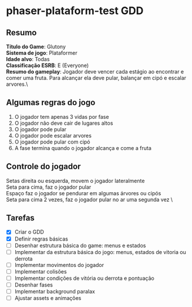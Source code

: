 # phaser-plataform-test GDD

## Resumo
**Título do Game**: Glutony\
**Sistema de jogo**: Plataformer\
**Idade alvo**: Todas\
**Classificação ESRB**: E (Everyone)\
**Resumo do gameplay**: Jogador deve vencer cada estágio ao encontrar e comer uma fruta. Para alcançar ela deve pular, balançar em cipó e escalar arvores.\

## Algumas regras do jogo
1. O jogador tem apenas 3 vidas por fase
2. O jogador não deve cair de lugares altos
3. O jogador pode pular
4. O jogador pode escalar arvores
5. O jogador pode pular com cipó
6. A fase termina quando o jogador alcança e come a fruta

## Controle do jogador
Setas direita ou esquerda, movem o jogador lateralmente \
Seta para cima, faz o jogador pular \
Espaço faz o jogador se pendurar em algumas árvores ou cipós \
Seta para cima 2 vezes, faz o jogador pular no ar uma segunda vez \

## Tarefas 
- [X] Criar o GDD
- [X] Definir regras básicas
- [ ] Desenhar estrutura básica do game: menus e estados
- [ ] Implementar da estrutura básica do jogo: menus, estados de vitoria ou derrota
- [ ] Implementar movimentos do jogador
- [ ] Implementar colisões
- [ ] Implementar condições de vitória ou derrota e pontuação
- [ ] Desenhar fases
- [ ] Implementar background paralax
- [ ] Ajustar assets e animações
